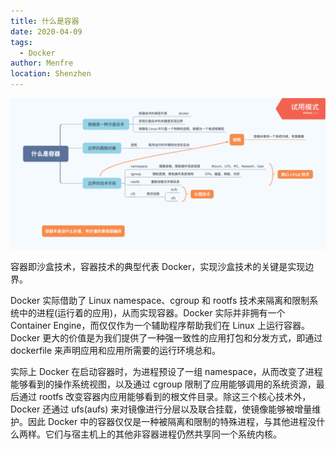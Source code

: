```yaml
---
title: 什么是容器
date: 2020-04-09
tags: 
  - Docker
author: Menfre
location: Shenzhen  
---
```


![什么是容器](/image/container.png) 

容器即沙盒技术，容器技术的典型代表 Docker，实现沙盒技术的关键是实现边界。

Docker 实际借助了 Linux namespace、cgroup 和 rootfs 技术来隔离和限制系统中的进程(运行着的应用)，从而实现容器。Docker 实际并非拥有一个 Container Engine，而仅仅作为一个辅助程序帮助我们在 Linux 上运行容器。Docker 更大的价值是为我们提供了一种强一致性的应用打包和分发方式，即通过 dockerfile 来声明应用和应用所需要的运行环境总和。

实际上 Docker 在启动容器时，为进程预设了一组 namespace，从而改变了进程能够看到的操作系统视图，以及通过 cgroup 限制了应用能够调用的系统资源，最后通过 rootfs 改变容器内应用能够看到的根文件目录。除这三个核心技术外，Docker 还通过 ufs(aufs) 来对镜像进行分层以及联合挂载，使镜像能够被增量维护。因此 Docker  中的容器仅仅是一种被隔离和限制的特殊进程，与其他进程没什么两样。它们与宿主机上的其他非容器进程仍然共享同一个系统内核。
